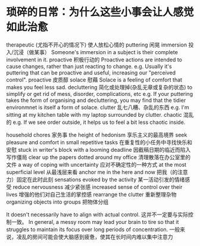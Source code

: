 # 琐碎的日常：为什么这些小事会让人感觉如此治愈

therapeutic     (尤指不开心的情况下) 使人放松心情的
puttering       闲晃
immersion       投入/沉浸（做某事）    Someone's immersion in a subject is their complete involvement in it.
proactive       积极行动的  Proactive actions are intended to cause changes, rather than just reacting to change. 
                e.g. Usually it's puttering that can be proactive and useful, increasing our "perceived control".
proactive       皮质醇
solace          慰藉  Solace is a feeling of comfort that makes you feel less sad.
decluttering    简化或处理掉(杂乱无章或复杂的状态)  to simplify or get rid of mess, disorder, complications, etc
                e.g. If your puttering takes the form of organising and decluttering, you may find that the tidier environmnet is itself a form of solace.
clutter         乱七八糟、杂乱的东西
                e.g. I'm sitting at my kitchen table with my laptop surrounded by clutter.
chaotic         混乱的
                e.g. If we see order outside, it helps us to feel a bit less chaotic inside.


household chores            家务事
the height of hedonism      享乐主义的最高境界
seek pleasure and comfort in small repetitive tasks     在重复性的小任务中寻找快乐和安慰
stuck in writer's block with a looming deadline         因截稿日期的临近而陷入写作僵局
clear up the papers dotted around my office             清理散落在办公室里的文件
a way of coping with uncertainty    应对不确定性的一种方式
at the most superficial level       从最浅层来看
anchor me in the here and now       把我（的注意力）固定在此时此刻
sensations evoked by the activity   某一活动引发的情绪感受
reduce nervousness  减少紧张感
increased sense of control over their lives 增强的他们对自己生活的掌控感
rearrange the clutter           重新整理杂物
organizing objects into groups  把物体分组


It doesn't necessarily have to align with actual control.  这并不一定要与实际控制一致。
In general, a messy room may lead your brain to tire so that it struggles to maintain its focus over long periods of concentration.  一般来说，凌乱的房间可能会使大脑感到疲惫，使其在长时间内难以集中注意力

